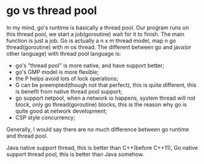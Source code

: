 # go vs thread pool

In my mind, go's runtime is basically a thread pool.
Our program runs on this thread pool, we start a job(goroutine) wait for it to finish. The main function is just a job.
Go is actually a n x m thread model, map n go thread(goroutine) with m os thread.
The different between go and java(or other language) with thread pool language is:

- go's "thread pool" is more native, and have support better;
- go's GMP model is more flexible;
- the P helps avoid lots of lock operations;
- G can be preempted(though not that perfect), this is quite different, this is benefit from native thread pool support;
- go support netpool, when a network io happens, system thread will not block, only go thread(goroutine) blocks, this is the reason why go is quite good at network development;
- CSP style concurrency;

Generally, I would say there are no much difference between go runtime and thread pool.

Java native support thread, this is better than C++(before C++11), Go native support thread pool, this is better than Java somehow.

